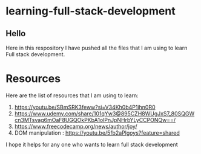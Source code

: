 # learning-full-stack-development

## Hello
Here in this respository I have pushed all the files that I am using to learn Full stack development.

# Resources
Here are the list of resources that I am using to learn:
1. https://youtu.be/SBmSRK3feww?si=V34Kh0b4P1ihn0R0
2. https://www.udemy.com/share/101qYw3@895CZH8WUgJxS7_80SQGWcn3MTsvag6mOaF8UGQOkPKbA1olPnJpNHrbYLyCCPONQw==/
3. https://www.freecodecamp.org/news/author/joy/
4. DOM manipulation : https://youtu.be/5fb2aPlgoys?feature=shared

I hope it helps for any one who wants to learn full stack development
